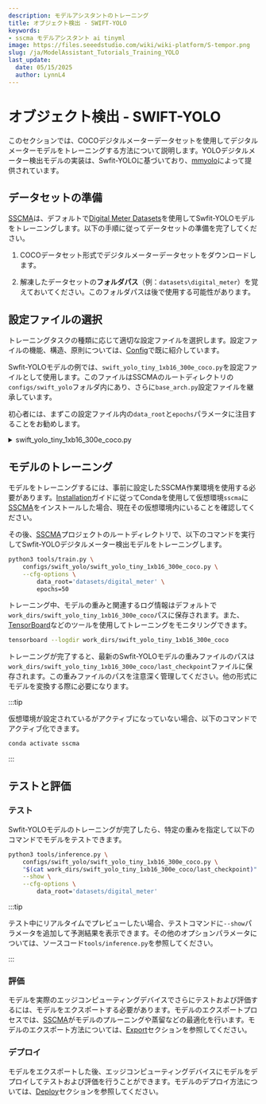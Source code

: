```yaml
---
description: モデルアシスタントのトレーニング
title: オブジェクト検出 - SWIFT-YOLO
keywords:
- sscma モデルアシスタント ai tinyml 
image: https://files.seeedstudio.com/wiki/wiki-platform/S-tempor.png
slug: /ja/ModelAssistant_Tutorials_Training_YOLO
last_update:
  date: 05/15/2025
  author: LynnL4
---
```



# オブジェクト検出 - SWIFT-YOLO

このセクションでは、COCOデジタルメーターデータセットを使用してデジタルメーターモデルをトレーニングする方法について説明します。YOLOデジタルメーター検出モデルの実装は、Swfit-YOLOに基づいており、[mmyolo](https://github.com/open-mmlab/mmyolo)によって提供されています。

## データセットの準備

[SSCMA](https://github.com/Seeed-Studio/ModelAssistant)は、デフォルトで[Digital Meter Datasets](https://universe.roboflow.com/seeeddatasets/seeed_meter_digit/)を使用してSwfit-YOLOモデルをトレーニングします。以下の手順に従ってデータセットの準備を完了してください。

1. COCOデータセット形式でデジタルメーターデータセットをダウンロードします。

2. 解凍したデータセットの**フォルダパス**（例：`datasets\digital_meter`）を覚えておいてください。このフォルダパスは後で使用する可能性があります。

## 設定ファイルの選択

トレーニングタスクの種類に応じて適切な設定ファイルを選択します。設定ファイルの機能、構造、原則については、[Config](/ja/ModelAssistant_Tutorials_Config)で既に紹介しています。

Swfit-YOLOモデルの例では、`swift_yolo_tiny_1xb16_300e_coco.py`を設定ファイルとして使用します。このファイルはSSCMAのルートディレクトリの`configs/swift_yolo`フォルダ内にあり、さらに`base_arch.py`設定ファイルを継承しています。

初心者には、まずこの設定ファイル内の`data_root`と`epochs`パラメータに注目することをお勧めします。

<details>

<summary> swift_yolo_tiny_1xb16_300e_coco.py </summary>

```python
_base_='../_base_/default_runtime_det.py'
_base_ = ["./base_arch.py"]

anchors = [
    [(10, 13), (16, 30), (33, 23)],  # P3/8
    [(30, 61), (62, 45), (59, 119)],  # P4/16
    [(116, 90), (156, 198), (373, 326)]  # P5/32
]
num_classes = 11
deepen_factor = 0.33
widen_factor = 0.15

strides = [8, 16, 32]

model = dict(
    type='mmyolo.YOLODetector',
    backbone=dict(
        type='YOLOv5CSPDarknet',
        deepen_factor=deepen_factor,
        widen_factor=widen_factor,
    ),
    neck=dict(
        type='YOLOv5PAFPN',
        deepen_factor=deepen_factor,
        widen_factor=widen_factor,
    ),
    bbox_head=dict(
        head_module=dict(
            num_classes=num_classes,
            in_channels=[256, 512, 1024],
            widen_factor=widen_factor,
        ),
    ),
)
```

</details>

## モデルのトレーニング

モデルをトレーニングするには、事前に設定したSSCMA作業環境を使用する必要があります。[Installation](/ja/ModelAssistant_Introduce_Installation)ガイドに従ってCondaを使用して仮想環境`sscma`に[SSCMA](https://github.com/Seeed-Studio/ModelAssistant)をインストールした場合、現在その仮想環境内にいることを確認してください。

その後、[SSCMA](https://github.com/Seeed-Studio/ModelAssistant)プロジェクトのルートディレクトリで、以下のコマンドを実行してSwfit-YOLOデジタルメーター検出モデルをトレーニングします。

```sh
python3 tools/train.py \
    configs/swift_yolo/swift_yolo_tiny_1xb16_300e_coco.py \
    --cfg-options \
        data_root='datasets/digital_meter' \
        epochs=50
```

トレーニング中、モデルの重みと関連するログ情報はデフォルトで`work_dirs/swift_yolo_tiny_1xb16_300e_coco`パスに保存されます。また、[TensorBoard](https://www.tensorflow.org/tensorboard/get_started)などのツールを使用してトレーニングをモニタリングできます。

```sh
tensorboard --logdir work_dirs/swift_yolo_tiny_1xb16_300e_coco
```

トレーニングが完了すると、最新のSwfit-YOLOモデルの重みファイルのパスは`work_dirs/swift_yolo_tiny_1xb16_300e_coco/last_checkpoint`ファイルに保存されます。この重みファイルのパスを注意深く管理してください。他の形式にモデルを変換する際に必要になります。

:::tip

仮想環境が設定されているがアクティブになっていない場合、以下のコマンドでアクティブ化できます。

```sh
conda activate sscma
```

:::

## テストと評価

### テスト

Swfit-YOLOモデルのトレーニングが完了したら、特定の重みを指定して以下のコマンドでモデルをテストできます。

```sh
python3 tools/inference.py \
    configs/swift_yolo/swift_yolo_tiny_1xb16_300e_coco.py \
    "$(cat work_dirs/swift_yolo_tiny_1xb16_300e_coco/last_checkpoint)" \
    --show \
    --cfg-options \
        data_root='datasets/digital_meter'
```

:::tip

テスト中にリアルタイムでプレビューしたい場合、テストコマンドに`--show`パラメータを追加して予測結果を表示できます。その他のオプションパラメータについては、ソースコード`tools/inference.py`を参照してください。

:::

### 評価

モデルを実際のエッジコンピューティングデバイスでさらにテストおよび評価するには、モデルをエクスポートする必要があります。モデルのエクスポートプロセスでは、[SSCMA](https://github.com/Seeed-Studio/ModelAssistant)がモデルのプルーニングや蒸留などの最適化を行います。モデルのエクスポート方法については、[Export](/ja/ModelAssistant_Tutorials_Export_Overview)セクションを参照してください。

### デプロイ

モデルをエクスポートした後、エッジコンピューティングデバイスにモデルをデプロイしてテストおよび評価を行うことができます。モデルのデプロイ方法については、[Deploy](/ja/ModelAssistant_Deploy_Overview)セクションを参照してください。